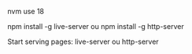 nvm use 18

npm install -g live-server
ou
npm install -g http-server

Start serving pages:
live-server
ou
http-server